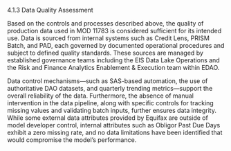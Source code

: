 4.1.3 Data Quality Assessment

Based on the controls and processes described above, the quality of production data used in MOD 11783 is considered sufficient for its intended use. Data is sourced from internal systems such as Credit Lens, PRISM Batch, and PAD, each governed by documented operational procedures and subject to defined quality standards. These sources are managed by established governance teams including the EIS Data Lake Operations and the Risk and Finance Analytics Enablement & Execution team within EDAO.

Data control mechanisms—such as SAS-based automation, the use of authoritative DAO datasets, and quarterly trending metrics—support the overall reliability of the data. Furthermore, the absence of manual intervention in the data pipeline, along with specific controls for tracking missing values and validating batch inputs, further ensures data integrity. While some external data attributes provided by Equifax are outside of model developer control, internal attributes such as Obligor Past Due Days exhibit a zero missing rate, and no data limitations have been identified that would compromise the model’s performance.
